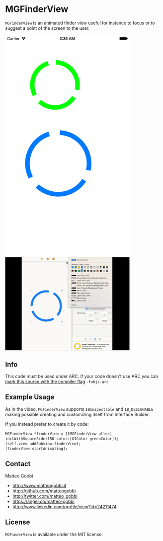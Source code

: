 MGFinderView
===============

`MGFinderView` is an animated finder view useful for instance to focus or to suggest a point of the screen to the user.

<img src="Multimedia/MGFinderViewImage.png" alt="MGFinderView Screenshot" width=400px />

<img src="Multimedia/MGFinderViewVideo.gif" alt="MGFinderView gif" width=400px />

## Info

This code must be used under ARC. 
If your code doesn't use ARC you can [mark this source with the compiler flag](http://www.codeography.com/2011/10/10/making-arc-and-non-arc-play-nice.html) `-fobjc-arc` 

## Example Usage

As in the video, `MGFinderView` supports `IBInspectable` and `IB_DESIGNABLE` making possible creating and customizing itself from Interface Builder. 

If you instead prefer to create it by code:

```objc
MGFinderView *finderView = [[MGFinderView alloc] initWithSquareSide:150 color:[UIColor greenColor]];
[self.view addSubview:finderView];
[finderView startAnimating];
```

## Contact

Matteo Gobbi

- http://www.matteogobbi.it
- http://github.com/matteogobbi
- http://twitter.com/matteo_gobbi
- https://angel.co/matteo-gobbi
- http://www.linkedin.com/profile/view?id=24211474

## License

`MGFinderView` is available under the MIT license.
